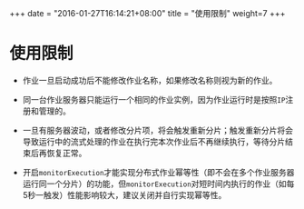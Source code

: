 +++
date = "2016-01-27T16:14:21+08:00"
title = "使用限制"
weight=7
+++

# 使用限制

* 作业一旦启动成功后不能修改作业名称，如果修改名称则视为新的作业。

* 同一台作业服务器只能运行一个相同的作业实例，因为作业运行时是按照`IP`注册和管理的。

* 一旦有服务器波动，或者修改分片项，将会触发重新分片；触发重新分片将会导致运行中的流式处理的作业在执行完本次作业后不再继续执行，等待分片结束后再恢复正常。

* 开启`monitorExecution`才能实现分布式作业幂等性（即不会在多个作业服务器运行同一个分片）的功能，但`monitorExecution`对短时间内执行的作业（如每5秒一触发）性能影响较大，建议关闭并自行实现幂等性。
